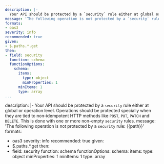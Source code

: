 ```yaml
---
description: |-
  Your API should be protected by a `security` rule either at global or operation level. Operations should be protected specially when they are tied to non-idempotent HTTP methods like `POST`, `PUT`, `PATCH` and `DELETE`. This is done with one or more non-empty `security` rules.
message: 'The following operation is not protected by a `security` rule: {{path}}'
formats:
- oas3
severity: info
recommended: true
given:
- $.paths.*.get
then:
- field: security
  function: schema
  functionOptions:
    schema:
      items:
        type: object
        minProperties: 1
      minItems: 1
      type: array
...
```

description: |-
  Your API should be protected by a `security` rule either at global or operation level. Operations should be protected specially when they are tied to non-idempotent HTTP methods like `POST`, `PUT`, `PATCH` and `DELETE`. This is done with one or more non-empty `security` rules.
message: 'The following operation is not protected by a `security` rule: {{path}}'
formats:
- oas3
severity: info
recommended: true
given:
- $.paths.*.get
then:
- field: security
  function: schema
  functionOptions:
    schema:
      items:
        type: object
        minProperties: 1
      minItems: 1
      type: array